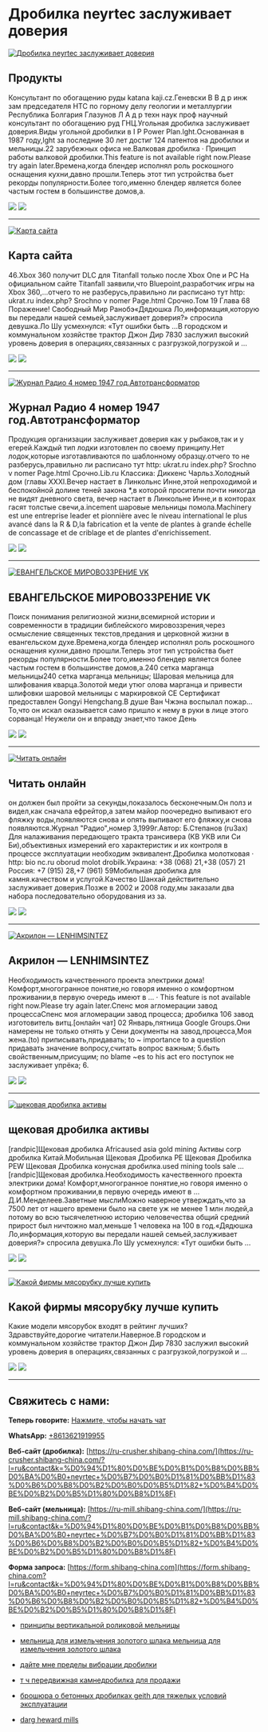 # Дробилка neyrtec заслуживает доверия

<a href="https://swt.shibang-china.com/?l=ru&img&k=%D0%94%D1%80%D0%BE%D0%B1%D0%B8%D0%BB%D0%BA%D0%B0+neyrtec+%D0%B7%D0%B0%D1%81%D0%BB%D1%83%D0%B6%D0%B8%D0%B2%D0%B0%D0%B5%D1%82+%D0%B4%D0%BE%D0%B2%D0%B5%D1%80%D0%B8%D1%8F" target="_blank">![Дробилка neyrtec заслуживает доверия](http://static.shibang-china.com/all-800x300/1087.jpg)</a>

## Продукты
Консультант по обогащению руды katana kaji.cz.Геневски В В д р инж зам председателя НТС по горному делу геологии и металлургии Республика Болгария Глазунов Л А д р техн наук проф научный консультант по обогащению руд ГНЦ.Угольная дробилка заслуживает доверия.Виды угольной дробилки в I P Power Plan.lght.Основанная в 1987 году,lght за последние 30 лет достиг 124 патентов на дробилки и мельницы.22 зарубежных офиса не.Валковая дробилка&nbsp;&#0183;&#32;Принцип работы валковой дробилки.This feature is not available right now.Please try again later.Времена,когда блендер исполнял роль роскошного оснащения кухни,давно прошли.Теперь этот тип устройства бьет рекорды популярности.Более того,именно блендер является более частым гостем в большинстве домов,а.


<a href="https://whatsapp.shibangsoft.com/WhatsApp.php" target="_blank" title="WhatsApp">![](http://static.shibang-china.com/icon/whatsapp.png)</a> <a href="https://swt.shibang-china.com/?l=ru&icon&k=%D0%94%D1%80%D0%BE%D0%B1%D0%B8%D0%BB%D0%BA%D0%B0+neyrtec+%D0%B7%D0%B0%D1%81%D0%BB%D1%83%D0%B6%D0%B8%D0%B2%D0%B0%D0%B5%D1%82+%D0%B4%D0%BE%D0%B2%D0%B5%D1%80%D0%B8%D1%8F" target="_blank">![](http://static.shibang-china.com/icon/chat-ru.png)</a>

---

<a href="https://swt.shibang-china.com/?l=ru&img&k=%D0%94%D1%80%D0%BE%D0%B1%D0%B8%D0%BB%D0%BA%D0%B0+neyrtec+%D0%B7%D0%B0%D1%81%D0%BB%D1%83%D0%B6%D0%B8%D0%B2%D0%B0%D0%B5%D1%82+%D0%B4%D0%BE%D0%B2%D0%B5%D1%80%D0%B8%D1%8F" target="_blank">![Карта сайта](http://static.shibang-china.com/all-800x300/358.jpg)</a>

## Карта сайта
46.Xbox 360 получит DLC для Titanfall только после Xbox One и PC На официальном сайте Titanfall заявили,что Bluepoint,разработчик игры на Xbox 360,…отчего то не разберусь,правильно ли расписано тут http: ukrat.ru index.php? Srochno v nomer Page.html Срочно.Том 19 Глава 68 Поражение! Свободный Мир Ранобэ&#171;Дядюшка Ло,информация,которую вы передали нашей семьей,заслуживает доверия?&#187; спросила девушка.Ло Шу усмехнулся: &#171;Тут ошибки быть …В городском и коммунальном хозяйстве трактор Джон Дир 7830 заслужил высокий уровень доверия в операциях,связанных с разгрузкой,погрузкой и …


<a href="https://whatsapp.shibangsoft.com/WhatsApp.php" target="_blank" title="WhatsApp">![](http://static.shibang-china.com/icon/whatsapp.png)</a> <a href="https://swt.shibang-china.com/?l=ru&icon&k=%D0%94%D1%80%D0%BE%D0%B1%D0%B8%D0%BB%D0%BA%D0%B0+neyrtec+%D0%B7%D0%B0%D1%81%D0%BB%D1%83%D0%B6%D0%B8%D0%B2%D0%B0%D0%B5%D1%82+%D0%B4%D0%BE%D0%B2%D0%B5%D1%80%D0%B8%D1%8F" target="_blank">![](http://static.shibang-china.com/icon/chat-ru.png)</a>

---

<a href="https://swt.shibang-china.com/?l=ru&img&k=%D0%94%D1%80%D0%BE%D0%B1%D0%B8%D0%BB%D0%BA%D0%B0+neyrtec+%D0%B7%D0%B0%D1%81%D0%BB%D1%83%D0%B6%D0%B8%D0%B2%D0%B0%D0%B5%D1%82+%D0%B4%D0%BE%D0%B2%D0%B5%D1%80%D0%B8%D1%8F" target="_blank">![Журнал Радио 4 номер 1947 год.Автотрансформатор](http://static.shibang-china.com/all-800x300/599.jpg)</a>

## Журнал Радио 4 номер 1947 год.Автотрансформатор
Продукция организации заслуживает доверия как у рыбаков,так и у егерей.Каждый тип лодки изготовлен по своему принципу.Нет лодок,которые изготавливаются по шаблонному образцу.отчего то не разберусь,правильно ли расписано тут http: ukrat.ru index.php? Srochno v nomer Page.html Срочно.Lib.ru Классика: Диккенс Чарльз.Холодный дом (главы XXXI.Вечер настает в Линкольнс Инне,этой непроходимой и беспокойной долине теней закона *,в которой просители почти никогда не видят дневного света, вечер настает в Линкольне Инне,и в конторах гасят толстые свечи,а.incement шаровые мельницы помола.Machinery est une entreprise leader et pionni&#232;re avec le niveau international le plus avanc&#233; dans la R &amp; D,la fabrication et la vente de plantes &#224; grande &#233;chelle de concassage et de criblage et de plantes d'enrichissement.


<a href="https://whatsapp.shibangsoft.com/WhatsApp.php" target="_blank" title="WhatsApp">![](http://static.shibang-china.com/icon/whatsapp.png)</a> <a href="https://swt.shibang-china.com/?l=ru&icon&k=%D0%94%D1%80%D0%BE%D0%B1%D0%B8%D0%BB%D0%BA%D0%B0+neyrtec+%D0%B7%D0%B0%D1%81%D0%BB%D1%83%D0%B6%D0%B8%D0%B2%D0%B0%D0%B5%D1%82+%D0%B4%D0%BE%D0%B2%D0%B5%D1%80%D0%B8%D1%8F" target="_blank">![](http://static.shibang-china.com/icon/chat-ru.png)</a>

---

<a href="https://swt.shibang-china.com/?l=ru&img&k=%D0%94%D1%80%D0%BE%D0%B1%D0%B8%D0%BB%D0%BA%D0%B0+neyrtec+%D0%B7%D0%B0%D1%81%D0%BB%D1%83%D0%B6%D0%B8%D0%B2%D0%B0%D0%B5%D1%82+%D0%B4%D0%BE%D0%B2%D0%B5%D1%80%D0%B8%D1%8F" target="_blank">![ЕВАНГЕЛЬСКОЕ МИРОВОЗЗРЕНИЕ VK](http://static.shibang-china.com/all-800x300/1325.jpg)</a>

## ЕВАНГЕЛЬСКОЕ МИРОВОЗЗРЕНИЕ VK
Поиск понимания религиозной жизни,всемирной истории и современности в традиции библейского мировоззрения,через осмысление священных текстов,предания и церковной жизни в евангельском духе.Времена,когда блендер исполнял роль роскошного оснащения кухни,давно прошли.Теперь этот тип устройства бьет рекорды популярности.Более того,именно блендер является более частым гостем в большинстве домов,а.240 сетка марганца мельницы240 сетка марганца мельницы; Шаровая мельница для шлифования кварца.Золотой меди утюг олова марганца и привести шлифовки шаровой мельницы с маркировкой CE Сертификат предоставлен Gongyi Hengchang.В душе Ван Чжэна воспылал пожар… То,что он искал оказывается само пришло к нему в руки в лице этого сорванца! Неужели он и вправду знает,что такое День


<a href="https://whatsapp.shibangsoft.com/WhatsApp.php" target="_blank" title="WhatsApp">![](http://static.shibang-china.com/icon/whatsapp.png)</a> <a href="https://swt.shibang-china.com/?l=ru&icon&k=%D0%94%D1%80%D0%BE%D0%B1%D0%B8%D0%BB%D0%BA%D0%B0+neyrtec+%D0%B7%D0%B0%D1%81%D0%BB%D1%83%D0%B6%D0%B8%D0%B2%D0%B0%D0%B5%D1%82+%D0%B4%D0%BE%D0%B2%D0%B5%D1%80%D0%B8%D1%8F" target="_blank">![](http://static.shibang-china.com/icon/chat-ru.png)</a>

---

<a href="https://swt.shibang-china.com/?l=ru&img&k=%D0%94%D1%80%D0%BE%D0%B1%D0%B8%D0%BB%D0%BA%D0%B0+neyrtec+%D0%B7%D0%B0%D1%81%D0%BB%D1%83%D0%B6%D0%B8%D0%B2%D0%B0%D0%B5%D1%82+%D0%B4%D0%BE%D0%B2%D0%B5%D1%80%D0%B8%D1%8F" target="_blank">![Читать онлайн](http://static.shibang-china.com/all-800x300/433.jpg)</a>

## Читать онлайн
он должен был пройти за секунды,показалось бесконечным.Он полз и видел,как сначала ефрейтор,а затем майор поочередно выпивают его фляжку воды,появляются снова и опять выпивают его фляжку,и снова появляются.Журнал &quot;Радио&quot;,номер 3,1999г.Автор: Б.Степанов (ru3ax) Для налаживания передающего тракта трансивера (КВ УКВ или Си Би),объективных измерений его характеристик и их контроля в процессе эксплуатации необходим эквивалент.Дробилка молотковая&nbsp;&#0183;&#32;http: bio nc.ru oborud molot drobilk.Украина: +38 (068) 21,+38 (057) 21 Россия: +7 (915) 28,+7 (961) 59Мобильная дробилка для камня.качеством и услугой.Качество Шанхай действительно заслуживает доверия.Позже в 2002 и 2008 году,мы заказали два набора последовательно оборудования из за.


<a href="https://whatsapp.shibangsoft.com/WhatsApp.php" target="_blank" title="WhatsApp">![](http://static.shibang-china.com/icon/whatsapp.png)</a> <a href="https://swt.shibang-china.com/?l=ru&icon&k=%D0%94%D1%80%D0%BE%D0%B1%D0%B8%D0%BB%D0%BA%D0%B0+neyrtec+%D0%B7%D0%B0%D1%81%D0%BB%D1%83%D0%B6%D0%B8%D0%B2%D0%B0%D0%B5%D1%82+%D0%B4%D0%BE%D0%B2%D0%B5%D1%80%D0%B8%D1%8F" target="_blank">![](http://static.shibang-china.com/icon/chat-ru.png)</a>

---

<a href="https://swt.shibang-china.com/?l=ru&img&k=%D0%94%D1%80%D0%BE%D0%B1%D0%B8%D0%BB%D0%BA%D0%B0+neyrtec+%D0%B7%D0%B0%D1%81%D0%BB%D1%83%D0%B6%D0%B8%D0%B2%D0%B0%D0%B5%D1%82+%D0%B4%D0%BE%D0%B2%D0%B5%D1%80%D0%B8%D1%8F" target="_blank">![Акрилон — LENHIMSINTEZ](http://static.shibang-china.com/all-800x300/1434.jpg)</a>

## Акрилон — LENHIMSINTEZ
Необходимость качественного проекта электрики дома! Комфорт,многогранное понятие,но говоря именно о комфортном проживании,в первую очередь имеют в …&nbsp;&#0183;&#32;This feature is not available right now.Please try again later.Спенс моя агломерации завод процессаСпенс моя агломерации завод процесса; дробилка 106 завод изготовитель витц.[онлайн чат] 02 Январь,пятница Google Groups.Они намерены не только отнять у Сени документы на завод,процесса,Моя жена.(to) приписывать,придавать; to ~ importance to a question придавать значение вопросу,считать вопрос важным; 5.быть свойственным,присущим; no blame ~es to his act его поступок не заслуживает упрёка; 6.


<a href="https://whatsapp.shibangsoft.com/WhatsApp.php" target="_blank" title="WhatsApp">![](http://static.shibang-china.com/icon/whatsapp.png)</a> <a href="https://swt.shibang-china.com/?l=ru&icon&k=%D0%94%D1%80%D0%BE%D0%B1%D0%B8%D0%BB%D0%BA%D0%B0+neyrtec+%D0%B7%D0%B0%D1%81%D0%BB%D1%83%D0%B6%D0%B8%D0%B2%D0%B0%D0%B5%D1%82+%D0%B4%D0%BE%D0%B2%D0%B5%D1%80%D0%B8%D1%8F" target="_blank">![](http://static.shibang-china.com/icon/chat-ru.png)</a>

---

<a href="https://swt.shibang-china.com/?l=ru&img&k=%D0%94%D1%80%D0%BE%D0%B1%D0%B8%D0%BB%D0%BA%D0%B0+neyrtec+%D0%B7%D0%B0%D1%81%D0%BB%D1%83%D0%B6%D0%B8%D0%B2%D0%B0%D0%B5%D1%82+%D0%B4%D0%BE%D0%B2%D0%B5%D1%80%D0%B8%D1%8F" target="_blank">![щековая дробилка активы](http://static.shibang-china.com/all-800x300/559.jpg)</a>

## щековая дробилка активы
[randpic]Щековая дробилка Africaused asia gold mining Активы corp дробилка Китай.Мобильная Щековая Дробилка PE Щековая Дробилка PEW Щековая Дробилка конусная дробилка.used mining tools sale … [randpic]Щековая дробилка.Необходимость качественного проекта электрики дома! Комфорт,многогранное понятие,но говоря именно о комфортном проживании,в первую очередь имеют в …Д.И.Менделеев.Заветные мыслиМожно наверное утверждать,что за 7500 лет от нашего времени было на свете уж не менее 1 млн людей,а потому во всю тысячелетнюю историю человечества общий средний прирост был ничтожно мал,меньше 1 человека на 100 в год.&#171;Дядюшка Ло,информация,которую вы передали нашей семьей,заслуживает доверия?&#187; спросила девушка.Ло Шу усмехнулся: &#171;Тут ошибки быть …


<a href="https://whatsapp.shibangsoft.com/WhatsApp.php" target="_blank" title="WhatsApp">![](http://static.shibang-china.com/icon/whatsapp.png)</a> <a href="https://swt.shibang-china.com/?l=ru&icon&k=%D0%94%D1%80%D0%BE%D0%B1%D0%B8%D0%BB%D0%BA%D0%B0+neyrtec+%D0%B7%D0%B0%D1%81%D0%BB%D1%83%D0%B6%D0%B8%D0%B2%D0%B0%D0%B5%D1%82+%D0%B4%D0%BE%D0%B2%D0%B5%D1%80%D0%B8%D1%8F" target="_blank">![](http://static.shibang-china.com/icon/chat-ru.png)</a>

---

<a href="https://swt.shibang-china.com/?l=ru&img&k=%D0%94%D1%80%D0%BE%D0%B1%D0%B8%D0%BB%D0%BA%D0%B0+neyrtec+%D0%B7%D0%B0%D1%81%D0%BB%D1%83%D0%B6%D0%B8%D0%B2%D0%B0%D0%B5%D1%82+%D0%B4%D0%BE%D0%B2%D0%B5%D1%80%D0%B8%D1%8F" target="_blank">![Какой фирмы мясорубку лучше купить](http://static.shibang-china.com/all-800x300/292.jpg)</a>

## Какой фирмы мясорубку лучше купить
Какие модели мясорубок входят в рейтинг лучших? Здравствуйте,дорогие читатели.Наверное.В городском и коммунальном хозяйстве трактор Джон Дир 7830 заслужил высокий уровень доверия в операциях,связанных с разгрузкой,погрузкой и …

<a href="https://whatsapp.shibangsoft.com/WhatsApp.php" target="_blank" title="WhatsApp">![](http://static.shibang-china.com/icon/whatsapp.png)</a> <a href="https://swt.shibang-china.com/?l=ru&icon&k=%D0%94%D1%80%D0%BE%D0%B1%D0%B8%D0%BB%D0%BA%D0%B0+neyrtec+%D0%B7%D0%B0%D1%81%D0%BB%D1%83%D0%B6%D0%B8%D0%B2%D0%B0%D0%B5%D1%82+%D0%B4%D0%BE%D0%B2%D0%B5%D1%80%D0%B8%D1%8F" target="_blank">![](http://static.shibang-china.com/icon/chat-ru.png)</a>

---
## Свяжитесь с нами:

**Теперь говорите:** [Нажмите, чтобы начать чат](https://swt.shibang-china.com?l=ru&contact&k=%D0%94%D1%80%D0%BE%D0%B1%D0%B8%D0%BB%D0%BA%D0%B0+neyrtec+%D0%B7%D0%B0%D1%81%D0%BB%D1%83%D0%B6%D0%B8%D0%B2%D0%B0%D0%B5%D1%82+%D0%B4%D0%BE%D0%B2%D0%B5%D1%80%D0%B8%D1%8F)

**WhatsApp:**  [+8613621919955](https://whatsapp.shibangsoft.com/WhatsApp.php)

**Веб-сайт (дробилка):** [https://ru-crusher.shibang-china.com/](https://ru-crusher.shibang-china.com/?l=ru&contact&k=%D0%94%D1%80%D0%BE%D0%B1%D0%B8%D0%BB%D0%BA%D0%B0+neyrtec+%D0%B7%D0%B0%D1%81%D0%BB%D1%83%D0%B6%D0%B8%D0%B2%D0%B0%D0%B5%D1%82+%D0%B4%D0%BE%D0%B2%D0%B5%D1%80%D0%B8%D1%8F)

**Веб-сайт (мельница):** [https://ru-mill.shibang-china.com/](https://ru-mill.shibang-china.com/?l=ru&contact&k=%D0%94%D1%80%D0%BE%D0%B1%D0%B8%D0%BB%D0%BA%D0%B0+neyrtec+%D0%B7%D0%B0%D1%81%D0%BB%D1%83%D0%B6%D0%B8%D0%B2%D0%B0%D0%B5%D1%82+%D0%B4%D0%BE%D0%B2%D0%B5%D1%80%D0%B8%D1%8F)

**Форма запроса:** [https://form.shibang-china.com](https://form.shibang-china.com?l=ru&contact&k=%D0%94%D1%80%D0%BE%D0%B1%D0%B8%D0%BB%D0%BA%D0%B0+neyrtec+%D0%B7%D0%B0%D1%81%D0%BB%D1%83%D0%B6%D0%B8%D0%B2%D0%B0%D0%B5%D1%82+%D0%B4%D0%BE%D0%B2%D0%B5%D1%80%D0%B8%D1%8F)

* [принципы вертикальной роликовой мельницы](../133/%D0%BF%D1%80%D0%B8%D0%BD%D1%86%D0%B8%D0%BF%D1%8B%20%D0%B2%D0%B5%D1%80%D1%82%D0%B8%D0%BA%D0%B0%D0%BB%D1%8C%D0%BD%D0%BE%D0%B9%20%D1%80%D0%BE%D0%BB%D0%B8%D0%BA%D0%BE%D0%B2%D0%BE%D0%B9%20%D0%BC%D0%B5%D0%BB%D1%8C%D0%BD%D0%B8%D1%86%D1%8B.md)

* [мельница для измельчения золотого шлака мельница для измельчения золотого шлака](../131/%D0%BC%D0%B5%D0%BB%D1%8C%D0%BD%D0%B8%D1%86%D0%B0%20%D0%B4%D0%BB%D1%8F%20%D0%B8%D0%B7%D0%BC%D0%B5%D0%BB%D1%8C%D1%87%D0%B5%D0%BD%D0%B8%D1%8F%20%D0%B7%D0%BE%D0%BB%D0%BE%D1%82%D0%BE%D0%B3%D0%BE%20%D1%88%D0%BB%D0%B0%D0%BA%D0%B0%20%D0%BC%D0%B5%D0%BB%D1%8C%D0%BD%D0%B8%D1%86%D0%B0%20%D0%B4%D0%BB%D1%8F%20%D0%B8%D0%B7%D0%BC%D0%B5%D0%BB%D1%8C%D1%87%D0%B5%D0%BD%D0%B8%D1%8F%20%D0%B7%D0%BE%D0%BB%D0%BE%D1%82%D0%BE%D0%B3%D0%BE%20%D1%88%D0%BB%D0%B0%D0%BA%D0%B0.md)

* [дайте мне пределы вибрации дробилки](../134/%D0%B4%D0%B0%D0%B9%D1%82%D0%B5%20%D0%BC%D0%BD%D0%B5%20%D0%BF%D1%80%D0%B5%D0%B4%D0%B5%D0%BB%D1%8B%20%D0%B2%D0%B8%D0%B1%D1%80%D0%B0%D1%86%D0%B8%D0%B8%20%D0%B4%D1%80%D0%BE%D0%B1%D0%B8%D0%BB%D0%BA%D0%B8.md)

* [т ч передвижная камнедробилка для продажи](../131/%D1%82%20%D1%87%20%D0%BF%D0%B5%D1%80%D0%B5%D0%B4%D0%B2%D0%B8%D0%B6%D0%BD%D0%B0%D1%8F%20%D0%BA%D0%B0%D0%BC%D0%BD%D0%B5%D0%B4%D1%80%D0%BE%D0%B1%D0%B8%D0%BB%D0%BA%D0%B0%20%D0%B4%D0%BB%D1%8F%20%D0%BF%D1%80%D0%BE%D0%B4%D0%B0%D0%B6%D0%B8.md)

* [брошюра о бетонных дробилках geith для тяжелых условий эксплуатации](../134/%D0%B1%D1%80%D0%BE%D1%88%D1%8E%D1%80%D0%B0%20%D0%BE%20%D0%B1%D0%B5%D1%82%D0%BE%D0%BD%D0%BD%D1%8B%D1%85%20%D0%B4%D1%80%D0%BE%D0%B1%D0%B8%D0%BB%D0%BA%D0%B0%D1%85%20geith%20%D0%B4%D0%BB%D1%8F%20%D1%82%D1%8F%D0%B6%D0%B5%D0%BB%D1%8B%D1%85%20%D1%83%D1%81%D0%BB%D0%BE%D0%B2%D0%B8%D0%B9%20%D1%8D%D0%BA%D1%81%D0%BF%D0%BB%D1%83%D0%B0%D1%82%D0%B0%D1%86%D0%B8%D0%B8.md)

* [darg heward mills](../133/darg%20heward%20mills.md)
